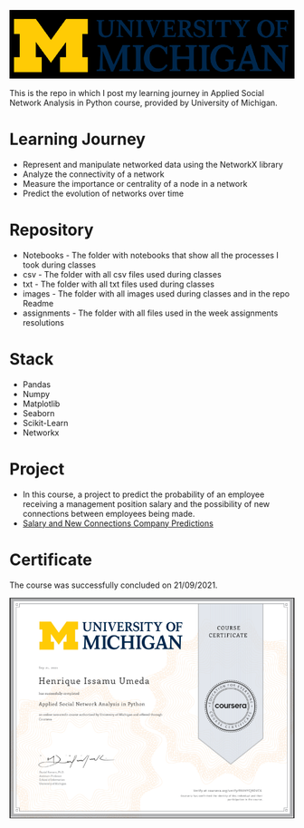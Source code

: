 ![](../images/um-logo.png)


This is the repo in which I post my learning journey in Applied Social Network Analysis in Python course, provided by University of Michigan.

# Learning Journey
- Represent and manipulate networked data using the NetworkX library
- Analyze the connectivity of a network
- Measure the importance or centrality of a node in a network
- Predict the evolution of networks over time


# Repository
- Notebooks - The folder with notebooks that show all the processes I took during classes
- csv - The folder with all csv files used during classes
- txt - The folder with all txt files used during classes
- images - The folder with all images used during classes and in the repo Readme
- assignments - The folder with all files used in the week assignments resolutions


# Stack 
- Pandas
- Numpy
- Matplotlib
- Seaborn
- Scikit-Learn
- Networkx

# Project
- In this course, a project to predict the probability of an employee receiving a management position salary and the possibility of new connections between employees being made.
- [Salary and New Connections Company Predictions](https://github.com/henriqueumeda/Data-Science-study/tree/main/UM/05%20-%20Applied%20Social%20Network%20Analysis%20in%20Python/assignments/assignment4)

# Certificate 
The course was successfully concluded on 21/09/2021.

![](images/certificate.png)
